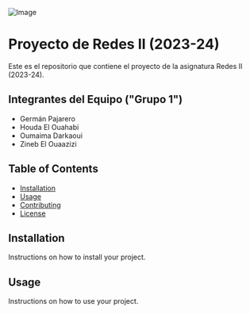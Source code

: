 ![Image](https://www.uclm.es/images/logos/Logo_uclm.png)

# Proyecto de Redes II (2023-24)

Este es el repositorio que contiene el proyecto de la asignatura Redes II (2023-24).

## Integrantes del Equipo ("Grupo 1")

- Germán Pajarero
- Houda El Ouahabi
- Oumaima Darkaoui
- Zineb El Ouaazizi


## Table of Contents

- [Installation](#installation)
- [Usage](#usage)
- [Contributing](#contributing)
- [License](#license)

## Installation

Instructions on how to install your project.

## Usage

Instructions on how to use your project.
